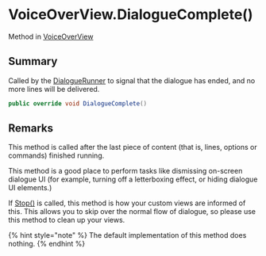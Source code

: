 # VoiceOverView.DialogueComplete()

Method in [VoiceOverView](/docs/api/csharp/yarn.unity.voiceoverview.md)

## Summary


Called by the  <a href="yarn.unity.dialoguerunner.md">DialogueRunner</a>  to signal that the
dialogue has ended, and no more lines will be delivered.


```csharp
public override void DialogueComplete()
```

## Remarks

<p>This method is called after the last piece of content (that
is, lines, options or commands) finished running.</p> <p>This method is a good place to perform tasks like dismissing
on-screen dialogue UI (for example, turning off a letterboxing
effect, or hiding dialogue UI elements.)
</p> <p>
If <a href="yarn.unity.dialoguerunner.stop.md">Stop()</a> is called, this method is how your custom views are informed of this.
This allows you to skip over the normal flow of dialogue, so please use this method to clean up your views.
</p> <p>
{% hint style="note" %}
The default implementation of this method does
nothing.
{% endhint %}
</p>

